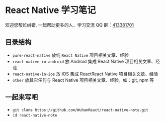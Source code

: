 # React Native 学习笔记

欢迎您帮忙纠错, 一起帮助更多的人，学习交流 QQ 群：[413381701](http://shang.qq.com/wpa/qunwpa?idkey=3b9474dacbf35e4a9659e89399758406e510e5b8a3f81109f7d07efaadc6056d)

## 目录结构

* `pure-react-native` 放纯 `React Native` 项目相关文章、经验
* `react-native-in-android` 放 Android 集成 React Native 项目相关文章、经验
* `react-native-in-ios` 放 iOS 集成 ReactReact Native 项目相关文章、经验
* `other` 放其它任何与 React Native 项目相关文章、经验。如：git, npm 等

## 一起来写吧
- `git clone https://github.com/WuhanReact/react-native-note.git`
- `cd react-native-note`
